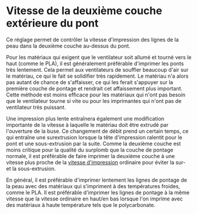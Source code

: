 Vitesse de la deuxième couche extérieure du pont
====
Ce réglage permet de contrôler la vitesse d'impression des lignes de la peau dans la deuxième couche au-dessus du pont.

Pour les matériaux qui exigent que le ventilateur soit allumé et tourné vers le haut (comme le PLA), il est généralement préférable d'imprimer les ponts très lentement. Cela permet aux ventilateurs de souffler beaucoup d'air sur le matériau, ce qui le fait se solidifier très rapidement. Le matériau n'a alors pas autant de chance de s'affaisser, ce qui les ferait s'appuyer sur la première couche de pontage et rendrait cet affaissement plus important. Cette méthode est moins efficace pour les matériaux qui n'ont pas besoin que le ventilateur tourne si vite ou pour les imprimantes qui n'ont pas de ventilateur très puissant.

Une impression plus lente entraînera également une modification importante de la vitesse à laquelle le matériau doit être extrudé par l'ouverture de la buse. Ce changement de débit prend un certain temps, ce qui entraîne une surextrusion lorsque la tête d'impression ralentit pour le pont et une sous-extrusion par la suite. Comme la deuxième couche est moins critique pour la qualité du surplomb que la couche de pontage normale, il est préférable de faire imprimer la deuxième couche à une vitesse plus proche de la [vitesse d'impression](../speed/speed_topbottom.md) ordinaire pour éviter la sur- et la sous-extrusion.

En général, il est préférable d'imprimer lentement les lignes de pontage de la peau avec des matériaux qui s'impriment à des températures froides, comme le PLA. Il est préférable d'imprimer les lignes de pontage à la même vitesse que la vitesse ordinaire en haut/en bas lorsque l'on imprime avec des matériaux à haute température tels que le polycarbonate.
